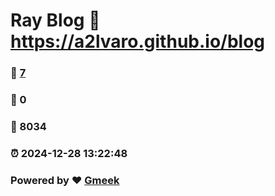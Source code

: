# Ray Blog :link: https://a2lvaro.github.io/blog 
### :page_facing_up: [7](https://a2lvaro.github.io/blog/tag.html) 
### :speech_balloon: 0 
### :hibiscus: 8034 
### :alarm_clock: 2024-12-28 13:22:48 
### Powered by :heart: [Gmeek](https://github.com/Meekdai/Gmeek)
